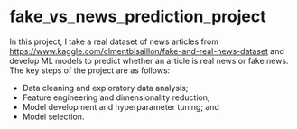 # fake_vs_news_prediction_project

In this project, I take a real dataset of news articles from https://www.kaggle.com/clmentbisaillon/fake-and-real-news-dataset and develop ML models to predict whether an article is real news or fake news. The key steps of the project are as follows:

 - Data cleaning and exploratory data analysis;
 - Feature engineering and dimensionality reduction;
 - Model development and hyperparameter tuning; and
 - Model selection.